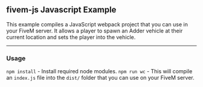 ## fivem-js Javascript Example

This example compiles a JavaScript webpack project that you can use in your FiveM server. It allows a player to spawn an Adder vehicle at their current location and sets the player into the vehicle.

---

### Usage

`npm install` - Install required node modules.
`npm run wc` - This will compile an `index.js` file into the `dist/` folder that you can use on your FiveM server.
